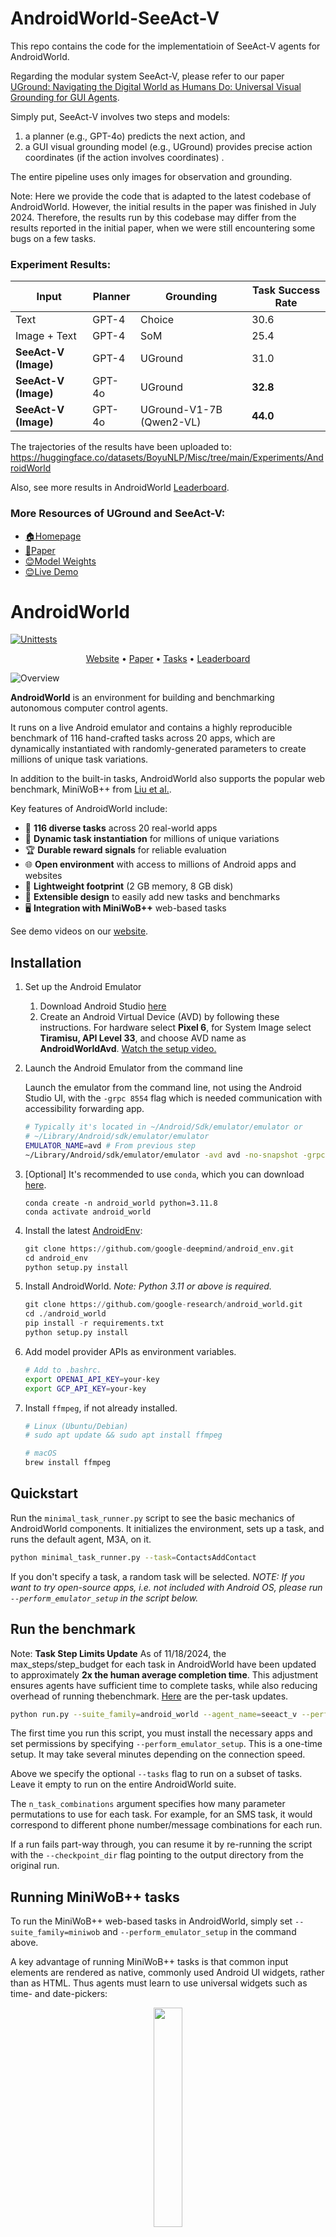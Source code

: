 # AndroidWorld-SeeAct-V

This repo contains the code for the implementatioin of SeeAct-V agents for AndroidWorld. 

Regarding the modular system SeeAct-V, please refer to our paper [UGround: Navigating the Digital World as Humans Do:
Universal Visual Grounding for GUI Agents](https://osu-nlp-group.github.io/UGround/).

Simply put, SeeAct-V involves two steps and models: 
1. a planner (e.g., GPT-4o) predicts the next action, and
2. a GUI visual grounding model (e.g., UGround) provides precise action coordinates (if the action involves coordinates) .

The entire pipeline uses only images for observation and grounding.



Note: Here we provide the code that is adapted to the latest codebase of AndroidWorld. However, the initial results in the paper was finished in July 2024. Therefore, the results run by this codebase may differ from the results reported in the initial paper, when we were still encountering some bugs on a few tasks.

### Experiment Results:



| Input                | Planner | Grounding                | Task Success Rate |
| -------------------- | ------- | ------------------------ | ----------------- |
| Text                 | GPT-4   | Choice                   | 30.6              |
| Image + Text         | GPT-4   | SoM                      | 25.4              |
| **SeeAct-V (Image)** | GPT-4   | UGround                  | 31.0              |
| **SeeAct-V (Image)** | GPT-4o  | UGround                  | **32.8**          |
| **SeeAct-V (Image)** | GPT-4o  | UGround-V1-7B (Qwen2-VL) | **44.0**          |

The trajectories of the results have been uploaded to: https://huggingface.co/datasets/BoyuNLP/Misc/tree/main/Experiments/AndroidWorld

Also, see more results in AndroidWorld [Leaderboard](https://docs.google.com/spreadsheets/d/1cchzP9dlTZ3WXQTfYNhh3avxoLipqHN75v1Tb86uhHo/edit?gid=0#gid=0).


### More Resources of UGround and SeeAct-V:

- [🏠Homepage](https://osu-nlp-group.github.io/UGround)
- [📖Paper](https://arxiv.org/abs/2410.05243)
- [😊Model Weights](https://huggingface.co/collections/osunlp/uground-677824fc5823d21267bc9812)
- [😊Live Demo](https://huggingface.co/spaces/orby-osu/UGround)


# AndroidWorld

[![Unittests](https://github.com/google-research/android_world/actions/workflows/pytest.yml/badge.svg)](https://github.com/google-research/android_world/actions/workflows/pytest.yml)

<p align="center">
<a href="https://google-research.github.io/android_world/">Website</a> •
<a href="https://arxiv.org/pdf/2405.14573">Paper</a> •
<a href="https://google-research.github.io/android_world/task_list.html">Tasks</a> •
<a href="https://docs.google.com/spreadsheets/d/1cchzP9dlTZ3WXQTfYNhh3avxoLipqHN75v1Tb86uhHo/edit?gid=0#gid=0">Leaderboard</a>
</p>

![Overview](assets/overview.png)

**AndroidWorld** is an environment for building and benchmarking autonomous computer control agents.

It runs on a live Android emulator and contains a highly reproducible benchmark of 116 hand-crafted tasks across 20 apps, which are dynamically instantiated with randomly-generated parameters to create millions of unique task variations.

In addition to the built-in tasks, AndroidWorld also supports the popular web benchmark, MiniWoB++ from [Liu et al.](http://arxiv.org/abs/1802.08802).

Key features of AndroidWorld include:

* 📝 **116 diverse tasks** across 20 real-world apps
* 🎲 **Dynamic task instantiation** for millions of unique variations
* 🏆 **Durable reward signals** for reliable evaluation
* 🌐 **Open environment** with access to millions of Android apps and websites
* 💾 **Lightweight footprint** (2 GB memory, 8 GB disk)
* 🔧 **Extensible design** to easily add new tasks and benchmarks
* 🖥️ **Integration with MiniWoB++** web-based tasks

See demo videos on our [website](https://google-research.github.io/android_world/).

## Installation

1. Set up the Android Emulator
   1. Download Android Studio [here](https://developer.android.com/studio?gad_source=1&gclid=Cj0KCQjw3ZayBhDRARIsAPWzx8oLcadBD0vAq8xmUutaunLGSzhgEtLz4xVZ_SpV4G0xJazS7LxQkDsaAuveEALw_wcB&gclsrc=aw.ds)
   2. Create an Android Virtual Device (AVD) by following these instructions. For hardware select **Pixel 6**, for System Image select **Tiramisu, API Level 33**, and choose AVD name as **AndroidWorldAvd**. [Watch the setup video.](https://github.com/google-research/android_world/assets/162379927/efc33980-8b36-44be-bb2b-a92d4c334a50)

1. Launch the Android Emulator from the command line

    Launch the emulator from the command line, not using the Android Studio UI, with the `-grpc 8554` flag which is needed communication with accessibility forwarding app.

    ```bash
    # Typically it's located in ~/Android/Sdk/emulator/emulator or
    # ~/Library/Android/sdk/emulator/emulator
    EMULATOR_NAME=avd # From previous step
    ~/Library/Android/sdk/emulator/emulator -avd avd -no-snapshot -grpc 8554
    ```

1. [Optional] It's recommended to use `conda`, which you can download [here](https://docs.anaconda.com/free/miniconda/miniconda-install/).

    ```
    conda create -n android_world python=3.11.8
    conda activate android_world
    ```

1. Install the latest [AndroidEnv](https://github.com/google-deepmind/android_env):

    ```python
    git clone https://github.com/google-deepmind/android_env.git
    cd android_env
    python setup.py install
    ```

1. Install AndroidWorld. *Note: Python 3.11 or above is required.*

    ```python
    git clone https://github.com/google-research/android_world.git
    cd ./android_world
    pip install -r requirements.txt
    python setup.py install
    ```

1. Add model provider APIs as environment variables.

    ```bash
    # Add to .bashrc.
    export OPENAI_API_KEY=your-key
    export GCP_API_KEY=your-key
    ```

1. Install `ffmpeg`, if not already installed.

    ```bash
    # Linux (Ubuntu/Debian)
    # sudo apt update && sudo apt install ffmpeg

    # macOS
    brew install ffmpeg
    ```

## Quickstart

Run the `minimal_task_runner.py` script to see the basic mechanics of AndroidWorld components. It initializes the environment, sets up a task, and runs the default agent, M3A, on it.
```bash
python minimal_task_runner.py --task=ContactsAddContact
```

If you don't specify a task, a random task will be selected. *NOTE: If you want to try open-source apps, i.e. not included with Android OS, please run `--perform_emulator_setup` in the script below.*

## Run the benchmark

Note: **Task Step Limits Update**
As of 11/18/2024, the max_steps/step_budget for each task in AndroidWorld have been updated to approximately **2x the human average completion time**. This adjustment ensures agents have sufficient time to complete tasks, while also reducing overhead of running thebenchmark. [Here](https://docs.google.com/spreadsheets/d/1KF-vY0Uy47o0mnursvs-HmS6hreU6U3rPrAjgEfjMK4/edit?usp=sharing) are the per-task updates.

```bash
python run.py --suite_family=android_world --agent_name=seeact_v --perform_emulator_setup 
```




The first time you run this script, you must install the necessary apps and set permissions by specifying `--perform_emulator_setup`. This is a one-time setup. It may take several minutes depending on the connection speed.

Above we specify the optional `--tasks` flag to run on a subset of tasks. Leave it empty to run on the entire AndroidWorld suite.

The `n_task_combinations` argument specifies how many parameter permutations to use for each task. For example, for an SMS task, it would correspond to different phone number/message combinations for each run.

If a run fails part-way through, you can resume it by re-running the script with the `--checkpoint_dir` flag pointing to the output directory from the original run.

## Running MiniWoB++ tasks

To run the MiniWoB++ web-based tasks in AndroidWorld, simply set
`--suite_family=miniwob` and `--perform_emulator_setup` in the command above.

A key advantage of running MiniWoB++ tasks is that common input elements are
rendered as native, commonly used Android UI widgets, rather than as HTML. Thus agents must learn to use universal
widgets such as time- and date-pickers:

<p align="center">
   <img src="assets/miniwob.png" style="width:30%">
</p>

## Create your own agent

In addition to the agents we provide [here](https://github.com/google-research/android_world/tree/main/android_world/agents), you can also easily create your own agent and run the benchmark with it as follows.

1. Create an agent class that inherits from [EnvironmentInteractingAgent](https://github.com/google-research/android_world/blob/6e4feb00702735c9a7485f4ae714528a058cb2b7/android_world/agents/base_agent.py#L39C1-L39C44) and implement the [step](https://github.com/google-research/android_world/blob/6e4feb00702735c9a7485f4ae714528a058cb2b7/android_world/agents/base_agent.py#L116) method.
In the current workflow, the agent tries to complete a task in a for loop. In each round, the [step](https://github.com/google-research/android_world/blob/6e4feb00702735c9a7485f4ae714528a058cb2b7/android_world/agents/base_agent.py#L116) method will be called and this is where you implement your agent's logic. A typical approach involves first gathering information like the current screenshot, the UI elements (like buttons, icons) through the AndroidEnv instance within the agent, selecting one of the [supported actions](https://github.com/google-research/android_world/blob/main/android_world/env/json_action.py), executing it through the AndroidEnv and returning an [AgentInteractionResult](https://github.com/google-research/android_world/blob/6e4feb00702735c9a7485f4ae714528a058cb2b7/android_world/agents/base_agent.py#L26). The `done` property on AgentInteractionResult should be set to true to indicate that the task is finished.

2. Import your agent in [run.py](https://github.com/google-research/android_world/blob/main/run.py) and also add it into the [_get_agent](https://github.com/google-research/android_world/blob/15471441ac306ff08bca87454b1b546ae81db7af/run.py#L147) method which takes in your agent's name and return an instance of it.

3. Now you can run the benchmark with your new agent using the command above with the `agent_name` flag changed to your agent's name.

## Adding new tasks

Please see [the guide](https://github.com/google-research/android_world/blob/main/docs/tasks_guide.md) on adding new tasks to AndroidWorld.

## Citation

If you use our environment or data, please cite our paper:

```
@misc{rawles2024androidworlddynamicbenchmarkingenvironment,
      title={AndroidWorld: A Dynamic Benchmarking Environment for Autonomous Agents},
      author={Christopher Rawles and Sarah Clinckemaillie and Yifan Chang and Jonathan Waltz and Gabrielle Lau and Marybeth Fair and Alice Li and William Bishop and Wei Li and Folawiyo Campbell-Ajala and Daniel Toyama and Robert Berry and Divya Tyamagundlu and Timothy Lillicrap and Oriana Riva},
      year={2024},
      eprint={2405.14573},
      archivePrefix={arXiv},
      primaryClass={cs.AI},
      url={https://arxiv.org/abs/2405.14573},
}
```

*This is not an officially supported Google product.*
